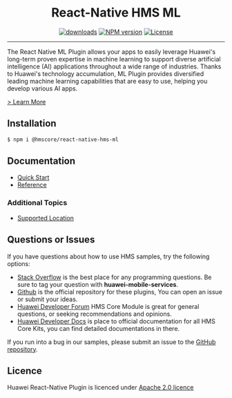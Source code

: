 <p align="center">
  <h1 align="center">React-Native HMS ML</h1>
</p>

<p align="center">
  <a href="https://www.npmjs.com/package/@hmscore/react-native-hms-ml"><img src="https://img.shields.io/npm/dm/@hmscore/react-native-hms-ml?color=%23007EC6&style=for-the-badge" alt="downloads"></a>
  <a href="https://www.npmjs.com/package/@hmscore/react-native-hms-ml"><img src="https://img.shields.io/npm/v/@hmscore/react-native-hms-ml?color=%23ed2a1c&style=for-the-badge" alt="NPM version"></a>
  <a href="./LICENCE"><img src="https://img.shields.io/npm/l/@hmscore/react-native-hms-ml.svg?color=%3bcc62&style=for-the-badge" alt="License"></a>
</p>

----

The React Native ML Plugin allows your apps to easily leverage Huawei's long-term proven expertise in machine learning to support diverse artificial intelligence (AI) applications throughout a wide range of industries. Thanks to Huawei's technology accumulation, ML Plugin provides diversified leading machine learning capabilities that are easy to use, helping you develop various AI apps.

[> Learn More](https://developer.huawei.com/consumer/en/doc/development/HMS-Plugin-Guides/introduction-0000001050726178?ha_source=hms1)

## Installation

```bash
$ npm i @hmscore/react-native-hms-ml
```

## Documentation

- [Quick Start](https://developer.huawei.com/consumer/en/doc/development/HMS-Plugin-Guides/preparedevenv-0000001051006241?ha_source=hms1)
- [Reference](https://developer.huawei.com/consumer/en/doc/development/HMS-Plugin-References-V1/overview-0000001051088416-V1?ha_source=hms1)

### Additional Topics

- [Supported Location](https://developer.huawei.com/consumer/en/doc/development/HMS-Plugin-Guides-V1/supported-location-0000001075977968-V1?ha_source=hms1)

## Questions or Issues

If you have questions about how to use HMS samples, try the following options:
- [Stack Overflow](https://stackoverflow.com/questions/tagged/huawei-mobile-services) is the best place for any programming questions. Be sure to tag your question with **huawei-mobile-services**.
- [Github](https://github.com/HMS-Core/hms-react-native-plugin) is the official repository for these plugins, You can open an issue or submit your ideas.
- [Huawei Developer Forum](https://forums.developer.huawei.com/forumPortal/en/home?fid=0101187876626530001&ha_source=hms1) HMS Core Module is great for general questions, or seeking recommendations and opinions.
- [Huawei Developer Docs](https://developer.huawei.com/consumer/en/doc/overview/HMS-Core-Plugin?ha_source=hms1) is place to official documentation for all HMS Core Kits, you can find detailed documentations in there.

If you run into a bug in our samples, please submit an issue to the [GitHub repository](https://github.com/HMS-Core/hms-react-native-plugin).

## Licence

Huawei React-Native Plugin is licenced under [Apache 2.0 licence](LICENCE)